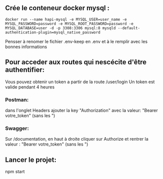 ## Crée le conteneur docker mysql : 
````
docker run --name hapi-mysql -e MYSQL_USER=user_name -e MYSQL_PASSWORD=password -e MYSQL_ROOT_PASSWORD=password -e MYSQL_DATABASE=user -d -p 3308:3306 mysql:8 mysqld --default-authentication-plugin=mysql_native_password
````

Pensser à renomer le fichier .env-keep en .env et à le remplir avec les bonnes informations

## Pour acceder aux routes qui nescécite d'être authentifier:
Vous pouvez obtenir un token a partir de la route /user/login
Un token est valide pendant 4 heures
### Postman:
dans l'onglet Headers ajouter la key "Authorization" avec la valeur: "Bearer votre_token"  (sans les ")
### Swagger:
Sur /documentation, en haut à droite cliquer sur Authorize et rentrer la valeur : "Bearer votre_token"  (sans les ")

## Lancer le projet:
npm start

